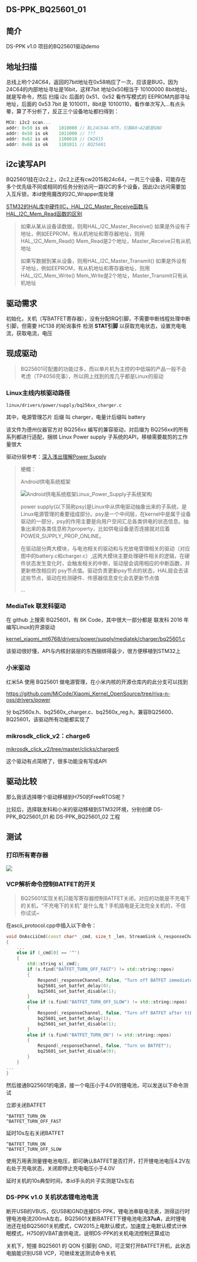 ## DS-PPK_BQ25601_01

## 简介

DS-PPK v1.0 项目的BQ25601驱动demo

## 地址扫描

总线上哟个24C64，返回的7bit地址在0x58响应了一次，应该是BUG，因为 24C64的内部地址寻址是16bit，这样7bit 地址0x50相当于 10100000 8bit地址，就是写命令，然后 扫描 i2c 后面的 0x51、0x52 看作写模式的 EEPROM内部寻址地址，后面的 0x53 7bit 是 1010011，8bit是 10100110，看作单次写入...有点头晕，算了不分析了，反正三个设备地址都扫得到：

```c
MCU: i2c2 scan...
addr: 0x50 is ok	1010000	// BL24C64A-NTR，引脚A0~A2都是GND
addr: 0x58 is ok	1011000	// ???
addr: 0x62 is ok	1100010	// CW2015
addr: 0x6B is ok	1101011	// BQ25601
```

## i2c读写API

BQ25601挂在i2c2上，i2c2上还有cw2015和24c64，一共三个设备，可能存在多个优先级不同或相同的任务分别访问一路I2C的多个设备，因此i2c访问需要加入互斥锁，本id使用魔改的I2C_Wrapper库处理

[STM32的HAL库中硬件IIC，HAL_I2C_Master_Receive函数与HAL_I2C_Mem_Read函数的区别](https://blog.csdn.net/z12345654/article/details/123284178)

> 如果从某从设备读数据，则用HAL_I2C_Master_Receive()
> 如果是外设有子地址，例如EEPROM，有从机地址和寄存器地址，则用HAL_I2C_Mem_Read()
> Mem_Read是2个地址，Master_Receive只有从机地址
>
> 如果写数据到某从设备，则用HAL_I2C_Master_Transmit()
> 如果是外设有子地址，例如EEPROM，有从机地址和寄存器地址，则用HAL_I2C_Mem_Write()
> Mem_Write是2个地址，Master_Transmit只有从机地址

## 驱动需求

初始化，关机（写BATFET寄存器），没有分配IRQ引脚，不需要中断线程处理中断引脚，但需要 HC138 的轮询事件 检测 **STAT引脚** 以获取充电状态，设置充电电流，获取电流，电压

## 现成驱动

> BQ25601可配置的功能过多，而以单片机为主控的中低端的产品一般不会考虑（TP4056完事），所以网上找到的库几乎都是Linux的驱动

### Linux主线内核驱动路径

`linux/drivers/power/supply/bq256xx_charger.c`

其中，电源管理芯片 后缀 叫 charger，电量计后缀叫 battery

该文件为德州仪器官方对 BQ256xx 编写的兼容驱动，对后缀为 BQ256xx的所有系列都进行适配，捆绑 Linux Power supply 子系统的API，移植需要裁剪的工作量很大

驱动分层参考：[深入浅出理解Power Supply](https://deepinout.com/android-system-analysis/android-performance-power-related/easy-to-understand-power-supply.html)

> 梗概：
>
> Android供电系统框架 
>
> ![Android供电系统框架Linux_Power_Supply子系统架构](Images/Android供电系统框架Linux_Power_Supply子系统架构.jpg)
>
> power supply(以下简称psy)是Linux中从供电驱动抽象出来的子系统，是Linux电源管理的重要组成部分。psy是一个中间层，在kernel中是属于设备驱动的一部分，psy的作用主要是向用户空间汇总各类供电的状态信息。抽象出来的各类信息称为property，比如供电设备是否连接就对应着POWER_SUPPLY_PROP_ONLINE。
>
> 在驱动层分两大模块，与电池相关的驱动和与充放电管理相关的驱动（对应图中的battery.c和charger.c）,这两大模块主要处理硬件相关的逻辑，在硬件状态发生变化时，会触发相关的中断，驱动层会调用相应的中断函数，并更新修改相应的 psy节点值。驱动负责更新psy节点的状态，HAL层会去读这些节点，驱动在检测硬件、传感器信息变化会去更新节点值
>
> ...

### MediaTek 联发科驱动

在 github 上搜索 BQ25601，有 8K Code，其中很大一部分都是 联发科 2016 年编写Linux的开源驱动

[kernel_xiaomi_mt6768/drivers/power/supply/mediatek/charger/bq25601.c](https://github.com/dotOS-Devices/kernel_xiaomi_mt6768/blob/3e2496d807ae09f10b0ee2db996f8e829b89f537/drivers/power/supply/mediatek/charger/bq25601.c)

该驱动很好懂，API与内核封装层的东西捆绑得最少，很方便移植到STM32上

### 小米驱动

红米5A 使用 BQ25601 做电源管理，在小米内核的开源仓库内的此分支可以找到

https://github.com/MiCode/Xiaomi_Kernel_OpenSource/tree/riva-n-oss/drivers/power

分   bq2560x.h、bq2560x_charger.c、bq2560x_reg.h，兼容BQ25600、BQ25601，该驱动所有功能都实现了

### mikrosdk_click_v2：charge6

[mikrosdk_click_v2/tree/master/clicks/charger6](https://github.com/MikroElektronika/mikrosdk_click_v2/tree/master/clicks/charger6)

这个驱动有点简陋了，很多功能没有写成API

## 驱动比较

那么我该选择哪个驱动移植到H750的FreeRTOS呢？

比较后，选择联发科和小米的驱动移植到STM32环境，分别创建 DS-PPK_BQ25601_01 和 DS-PPK_BQ25601_02 工程

## 测试

### 打印所有寄存器

![](Images/测试：打印所有寄存器.png)

### VCP解析命令控制BATFET的开关

> BQ25601实现关机只能写寄存器控制BATFET关闭，对应的功能是不充电下的关机，“不充电下的关机” 是什么鬼？手机插电是无法完全关机的，不信你试试~

在ascii_protocol.cpp中插入以下命令：

```C++
void OnAsciiCmd(const char* _cmd, size_t _len, StreamSink &_responseChannel)
{
	...
	else if (_cmd[0] == '^')
    {
        std::string s(_cmd);
        if (s.find("BATFET_TURN_OFF_FAST") != std::string::npos)
        {
            Respond(_responseChannel, false, "Turn off BATFET immediately");
            bq25601_set_batfet_delay(0);
            bq25601_set_batfet_disable(1);
        }
        else if (s.find("BATFET_TURN_OFF_SLOW") != std::string::npos)
        {
            Respond(_responseChannel, false, "Turn off BATFET after t(BATFET_DLY) (typ. 10 s)");
            bq25601_set_batfet_delay(1);
            bq25601_set_batfet_disable(1);
        }
        else if (s.find("BATFET_TURN_ON") != std::string::npos)
        {
            Respond(_responseChannel, false, "Turn on BATFET");
            bq25601_set_batfet_disable(0);
        }
    }
...
}
```

然后接通BQ25601的电源，接一个电压小于4.0V的锂电池，可以发送以下命令测试

立即关闭BATFET

```shell
^BATFET_TURN_ON
^BATFET_TURN_OFF_FAST
```

延时10s左右关闭BATFET

```
^BATFET_TURN_ON
^BATFET_TURN_OFF_SLOW
```

使用万用表测量锂电池电压，即可确认BATFET是否打开，打开锂电池电压4.2V左右处于充电状态，关闭即停止充电电压小于4.0V

延时关机的10s典型时间，本id手头的片子实测是12s左右

### DS-PPK v1.0 关机状态锂电池电流

断开USB的VBUS，仅USB和GND连接DS-PPK，锂电池串联电流表，测得运行时锂电池电流200mA左右，BQ25601关断BATFET下锂电池电流**37uA**，此时锂电池还在给BQ25601关机模式，CW2015上电默认模式，加速度上电默认模式计休眠模式，H750的VBAT直供电流，说明DS-PPK的关机电流控制还算成功

关机下，短接 BQ25601 的 QON 引脚到 GND，可正常打开BATFET开机，此状态电脑能识别USB VCP，可继续发送测试命令关机

